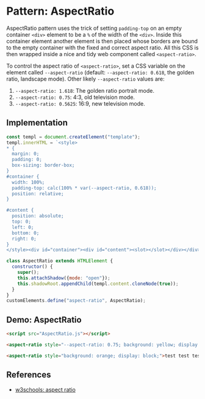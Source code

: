 # Pattern: AspectRatio

AspectRatio pattern uses the trick of setting `padding-top` on an empty container `<div>` element to be a `%` of the width of the `<div>`. Inside this container element another element is then placed whose borders are bound to the empty container with the fixed and correct aspect ratio. All this CSS is then wrapped inside a nice and tidy web component called `<aspect-ratio>`.

To control the aspect ratio of `<aspect-ratio>`, set a CSS variable on the element called `--aspect-ratio` (default: `--aspect-ratio: 0.618`, the golden ratio, landscape mode). Other likely `--aspect-ratio` values are:

1. `--aspect-ratio: 1.618`: The golden ratio portrait mode.
2. `--aspect-ratio: 0.75`: 4:3, old television mode.
3. `--aspect-ratio: 0.5625`: 16:9, new television mode.

## Implementation

```javascript
const templ = document.createElement("template");
templ.innerHTML = `<style>
* {
  margin: 0;
  padding: 0;
  box-sizing: border-box;
}
#container {
  width: 100%;
  padding-top: calc(100% * var(--aspect-ratio, 0.618));
  position: relative;
}

#content {
  position: absolute;
  top: 0;
  left: 0;
  bottom: 0;
  right: 0;
}
</style><div id="container"><div id="content"><slot></slot></div></div>`;

class AspectRatio extends HTMLElement {
  constructor() {
    super();
    this.attachShadow({mode: "open"});
    this.shadowRoot.appendChild(templ.content.cloneNode(true));
  }
}
customElements.define("aspect-ratio", AspectRatio);
```

## Demo: AspectRatio

```html
<script src="AspectRatio.js"></script>

<aspect-ratio style="--aspect-ratio: 0.75; background: yellow; display: block;">test test test test test test test test test test test test test test test test test test test test test test test test test test test test test test test test test test test test test test test test test test test test test test test test test </aspect-ratio>

<aspect-ratio style="background: orange; display: block;">test test test test test test test test test test test test test test test test test test test test test test test test test test test test test test test test test test test test test test test test test test test test test test test test test </aspect-ratio>
```

## References

 * [w3schools: aspect ratio](https://www.w3schools.com/howto/howto_css_aspect_ratio.asp)